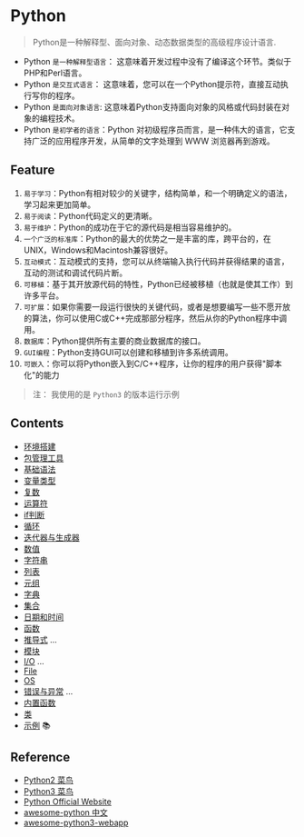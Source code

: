 # Python

> Python是一种解释型、面向对象、动态数据类型的高级程序设计语言.

- Python `是一种解释型语言`： 这意味着开发过程中没有了编译这个环节。类似于PHP和Perl语言。
- Python `是交互式语言`： 这意味着，您可以在一个Python提示符，直接互动执行写你的程序。
- Python `是面向对象语言`: 这意味着Python支持面向对象的风格或代码封装在对象的编程技术。
- Python `是初学者的语言`：Python 对初级程序员而言，是一种伟大的语言，它支持广泛的应用程序开发，从简单的文字处理到 WWW 浏览器再到游戏。

## Feature

1. `易于学习`：Python有相对较少的关键字，结构简单，和一个明确定义的语法，学习起来更加简单。  
2. `易于阅读`：Python代码定义的更清晰。  
3. `易于维护`：Python的成功在于它的源代码是相当容易维护的。  
4. `一个广泛的标准库`：Python的最大的优势之一是丰富的库，跨平台的，在UNIX，Windows和Macintosh兼容很好。  
5. `互动模式`：互动模式的支持，您可以从终端输入执行代码并获得结果的语言，互动的测试和调试代码片断。  
6. `可移植`：基于其开放源代码的特性，Python已经被移植（也就是使其工作）到许多平台。  
7. `可扩展`：如果你需要一段运行很快的关键代码，或者是想要编写一些不愿开放的算法，你可以使用C或C++完成那部分程序，然后从你的Python程序中调用。  
8. `数据库`：Python提供所有主要的商业数据库的接口。  
9. `GUI编程`：Python支持GUI可以创建和移植到许多系统调用。  
10. `可嵌入`：你可以将Python嵌入到C/C++程序，让你的程序的用户获得"脚本化"的能力  

> 注： 我使用的是 `Python3` 的版本运行示例

## Contents

- [环境搭建](./environmental-construction.md)
- [包管理工具](./pip.md)
- [基础语法](./basic-syntax.md)
- [变量类型](./variable-types.md)
- [复数](./complex.md)
- [运算符](./operators.md)
- [if判断](./if-statement.md)
- [循环](./loops.md)
- [迭代器与生成器](./iterator-generator.md)
- [数值](./numbers.md)
- [字符串](./strings.md)
- [列表](./lists.md)
- [元组](./tuples.md)
- [字典](./dictionary.md)
- [集合](./set.md)
- [日期和时间](./date-time.md)
- [函数](./function.md)
- [推导式](./comprehensions.md) …
- [模块](./modules.md)
- [I/O](./io.md) …
- [File](./file.md)
- [OS](./os.md)
- [错误与异常](./execptions.md) …
- [内置函数](./built-in-functions.md)
- [类](./class.md)
- <a href="http://www.runoob.com/python3/python3-examples.html" target="_blank">示例</a> 📚

## Reference

- [Python2 菜鸟](http://www.runoob.com/python/python-tutorial.html)
- [Python3 菜鸟](http://www.runoob.com/python3/python3-tutorial.html)
- [Python Official Website](https://www.python.org/)
- [awesome-python 中文](https://github.com/jobbole/awesome-python-cn)
- [awesome-python3-webapp](https://github.com/michaelliao/awesome-python3-webapp)